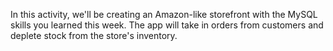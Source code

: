 In this activity, we'll be creating an Amazon-like storefront with the MySQL skills you learned this week. The app will take in orders from customers and deplete stock from the store's inventory.